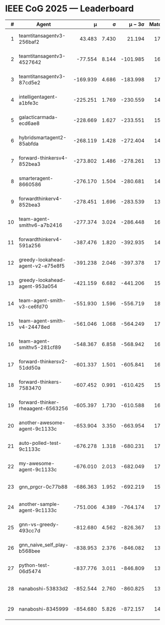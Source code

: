 # IEEE CoG 2025 — Leaderboard

| # | Agent | μ | σ | μ − 3σ | Matches | Updated |
|---:|---|---:|---:|---:|---:|---|
| 1 | teamtitansagentv3-256baf2 | 43.483 | 7.430 | 21.194 | 17216 | 2025-08-23 23:35 |
| 2 | teamtitansagentv3-4527642 | -77.554 | 8.144 | -101.985 | 16690 | 2025-08-23 23:35 |
| 3 | teamtitansagentv3-87cd5e2 | -169.939 | 4.686 | -183.998 | 17946 | 2025-08-23 23:35 |
| 4 | intelligentagent-a1bfe3c | -225.251 | 1.769 | -230.559 | 14388 | 2025-08-23 23:35 |
| 5 | galacticarmada-ecd6ae8 | -228.669 | 1.627 | -233.551 | 15800 | 2025-08-23 23:35 |
| 6 | hybridsmartagent2-85abfda | -268.119 | 1.428 | -272.404 | 14446 | 2025-08-23 23:35 |
| 7 | forward-thinkersv4-852bea3 | -273.802 | 1.486 | -278.261 | 13689 | 2025-08-23 23:35 |
| 8 | smarteragent-8660586 | -276.170 | 1.504 | -280.681 | 14346 | 2025-08-23 23:35 |
| 9 | forwardthinkerv4-852bea3 | -278.451 | 1.696 | -283.539 | 13881 | 2025-08-23 23:35 |
| 10 | team-agent-smithv6-a7b2416 | -277.374 | 3.024 | -286.448 | 16940 | 2025-08-23 23:35 |
| 11 | forwardthinkerv4-591a256 | -387.476 | 1.820 | -392.935 | 14034 | 2025-08-23 23:35 |
| 12 | greedy-lookahead-agent-v2-e75e8f5 | -391.238 | 2.046 | -397.378 | 17090 | 2025-08-23 23:35 |
| 13 | greedy-lookahead-agent-953a054 | -421.159 | 6.682 | -441.206 | 15930 | 2025-08-23 23:35 |
| 14 | team-agent-smith-v3-ce6fd70 | -551.930 | 1.596 | -556.719 | 18062 | 2025-08-23 23:35 |
| 15 | team-agent-smith-v4-24478ed | -561.046 | 1.068 | -564.249 | 17382 | 2025-08-23 23:35 |
| 16 | team-agent-smithv5-281cf89 | -548.367 | 6.858 | -568.942 | 16720 | 2025-08-23 23:35 |
| 17 | forward-thinkersv2-51dd50a | -601.337 | 1.501 | -605.841 | 16308 | 2025-08-23 23:35 |
| 18 | forward-thinkers-7583470 | -607.452 | 0.991 | -610.425 | 15700 | 2025-08-23 23:35 |
| 19 | forward-thinker-rheaagent-6563256 | -605.397 | 1.730 | -610.588 | 16228 | 2025-08-23 23:35 |
| 20 | another-awesome-agent-9c1133c | -653.904 | 3.350 | -663.954 | 17800 | 2025-08-23 23:35 |
| 21 | auto-polled-test-9c1133c | -676.278 | 1.318 | -680.231 | 17640 | 2025-08-23 23:35 |
| 22 | my-awesome-agent-9c1133c | -676.010 | 2.013 | -682.049 | 17020 | 2025-08-23 23:35 |
| 23 | gnn_prgcr-0c77b88 | -686.363 | 1.952 | -692.219 | 15260 | 2025-08-23 23:35 |
| 24 | another-sample-agent-9c1133c | -751.006 | 4.389 | -764.174 | 17080 | 2025-08-23 23:35 |
| 25 | gnn-vs-greedy-493cc7d | -812.680 | 4.562 | -826.367 | 13640 | 2025-08-23 23:35 |
| 26 | gnn_naive_self_play-b568bee | -838.953 | 2.376 | -846.082 | 13560 | 2025-08-23 23:35 |
| 27 | python-test-06d5474 | -837.776 | 3.011 | -846.809 | 13690 | 2025-08-23 23:35 |
| 28 | nanaboshi-53833d2 | -852.544 | 2.760 | -860.825 | 13160 | 2025-08-23 23:35 |
| 29 | nanaboshi-8345999 | -854.680 | 5.826 | -872.157 | 14190 | 2025-08-23 23:35 |
